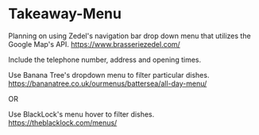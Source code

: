 # Takeaway-Menu
Planning on using Zedel's navigation bar drop down menu that utilizes the Google Map's API. https://www.brasseriezedel.com/

Include the telephone number, address and opening times.

Use Banana Tree's dropdown menu to filter particular dishes. 
https://bananatree.co.uk/ourmenus/battersea/all-day-menu/

OR

Use BlackLock's menu hover to filter dishes. 
https://theblacklock.com/menus/

